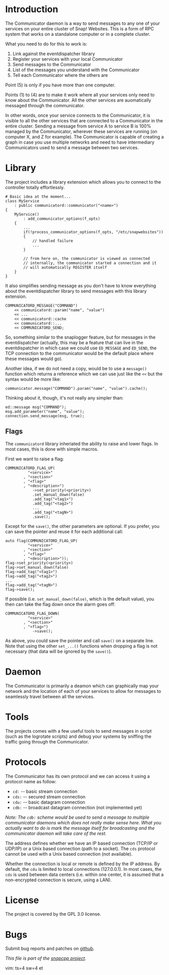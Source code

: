 
# Introduction

The Communicator daemon is a way to send messages to any one of your
services on your entire cluster of Snap! Websites. This is a form of RPC
system that works on a standalone computer or in a complete cluster.

What you need to do for this to work is:

1. Link against the eventdispatcher library
2. Register your services with your local Communicator
3. Send messages to the Communicator
4. List of the messages you understand with the Communicator
5. Tell each Communicator where the others are

Point (5) is only if you have more than one computer.

Points (1) to (4) are to make it work where all your services only need to
know about the Communicator. All the other services are auomatically
messaged through the communicator.

In other words, once your service connects to the Communicator, it
is visible to all the other services that are connected to a Communicator
in the entire cluster. Sending a message from service A to service B is 100%
managed by the Communicator, wherever these services are running (on
computer X, and Z for example). The Communicator is capable of creating
a graph in case you use multiple networks and need to have intermediary
Communicators used to send a message between two services.


# Library

The project includes a library extension which allows you to connect to
the controller totally effortlessly.

    # Basic idea at the moment...
    class MyService
        : public communicatord::communicator("<name>")
    {
        MyService()
            : add_communicator_options(f_opts)
        {
            ...
            if(!process_communicator_options(f_opts, "/etc/snapwebsites"))
            {
                // handled failure
                ...
            }

            // from here on, the communicator is viewed as connected
            // internally, the communicator started a connection and it
            // will automatically REGISTER itself
        }
    }

It also simplifies sending message as you don't have to know everything
about the eventdispatcher library to send messages with this library
extension.

    COMMUNICATORD_MESSAGE("COMMAND")
        << communicatord::param("name", "value")
        << ...
        << communicatord::cache
        << communicatord::...
        << COMMUNICATORD_SEND;

So, something similar to the snaplogger feature, but for messages in the
eventdispatcher (actually, this may be a feature that can live in the
eventdispatcher in which case we could use `ED_MESSAGE` and
`ED_SEND`, the TCP connection to the communicator would be the
default place where these messages would go).

Another idea, if we do not need a copy, would be to use a `message()`
function which returns a reference which we can use just like the `<<`
but the syntax would be more like:

    communicator.message("COMMAND").param("name", "value").cache();

Thinking about it, though, it's not really any simpler than:

    ed::message msg("COMMAND");
    msg.add_parameter("name", "value");
    connection.send_message(msg, true);

## Flags

The `communicatord` library inheriated the ability to raise and lower
flags. In most cases, this is done with simple macros.

First we want to raise a flag:

    COMMUNICATORD_FLAG_UP(
              "<service>"
            , "<section>"
            , "<flag>"
            , "<description>")
                ->set_priority(<priority>)
                .set_manual_down(false)
                .add_tag("<tag1>")
                .add_tag("<tag2>")
                ...
                .add_tag("<tagN>")
                .save();

Except for the `save()`, the other parameters are optional. If you prefer,
you can save the pointer and reuse it for each additional call:

    auto flag(COMMUNICATORD_FLAG_UP(
              "<service>"
            , "<section>"
            , "<flag>"
            , "<description>"));
    flag->set_priority(<priority>)
    flag->set_manual_down(false)
    flag->add_tag("<tag1>")
    flag->add_tag("<tag2>")
    ...
    flag->add_tag("<tagN>")
    flag->save();

If possible (i.e. `set_manual_down(false)`, which is the default value),
you then can take the flag down once the alarm goes off:

    COMMUNICATORD_FLAG_DOWN(
              "<service>"
            , "<section>"
            , "<flag>")
                ->save();

As above, you could save the pointer and call `save()` on a separate line.
Note that using the other `set_...()` functions when dropping a flag
is not necessary (that data will be ignored by the `save()`).


# Daemon

The Communicator is primarily a deamon which can graphically map your
network and the location of each of your services to allow for messages to
seamlessly travel between all the services.


# Tools

The projects comes with a few useful tools to send messages in script
(such as the logrotate scripts) and debug your systems by sniffing
the traffic going through the Communicator.


# Protocols

The Communicator has its own protocol and we can access it using a
protocol name as follow:

* `cd:` -- basic stream connection
* `cds:` -- secured stream connection
* `cdu:` -- basic datagram connection
* `cdb:` -- broadcast datagram connection (not implemented yet)

_Note: The `cdb:` scheme would be used to send a message to multiple
       communicator daemons which does not really make sense here. What you
       actually want to do is mark the message itself for broadcasting and
       the communicator daemon will take care of the rest._

The address defines whether we have an IP based connection (TCP/IP or UDP/IP)
or a Unix based connection (path to a socket). The `cds` protocol cannot
be used with a Unix based connection (not available).

Whether the connection is local or remote is defined by the IP address. By
default, the `cdu` is limited to local connections (127.0.0.1). In most cases,
the `cds` is used between data centers (i.e. within one center, it is assumed
that a non-encrypted connection is secure, using a LAN).


# License

The project is covered by the GPL 3.0 license.


# Bugs

Submit bug reports and patches on
[github](https://github.com/m2osw/communicator/issues).


_This file is part of the [snapcpp project](https://snapwebsites.org/)._

vim: ts=4 sw=4 et
